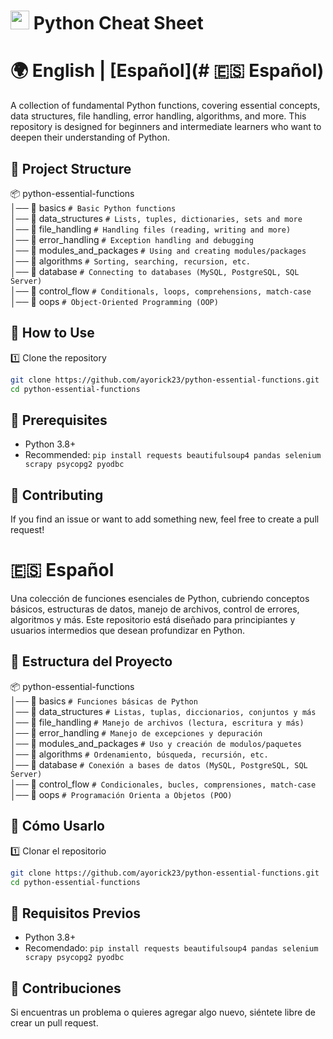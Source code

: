 # <img width="30" height="30" src="https://img.icons8.com/?size=100&id=13441&format=png&color=000000" alt="python"> Python Cheat Sheet

# 🌍 English | [Español](# 🇪🇸 Español)

A collection of fundamental Python functions, covering essential concepts, data structures, file handling, error handling, algorithms, and more. This repository is designed for beginners and intermediate learners who want to deepen their understanding of Python.

## 📂 Project Structure
📦 python-essential-functions<br>
│── 📁 basics               ```# Basic Python functions```<br>
│── 📁 data_structures      ```# Lists, tuples, dictionaries, sets and more```<br>
│── 📁 file_handling        ```# Handling files (reading, writing and more)```<br>
│── 📁 error_handling       ```# Exception handling and debugging```<br>
│── 📁 modules_and_packages ```# Using and creating modules/packages```<br>
│── 📁 algorithms           ```# Sorting, searching, recursion, etc.```<br>
│── 📁 database             ```# Connecting to databases (MySQL, PostgreSQL, SQL Server)```<br>
│── 📁 control_flow         ```# Conditionals, loops, comprehensions, match-case```<br>
│── 📁 oops                 ```# Object-Oriented Programming (OOP)```

## 🚀 How to Use

1️⃣ Clone the repository  
```sh
git clone https://github.com/ayorick23/python-essential-functions.git
cd python-essential-functions
```

## 📜 Prerequisites
- Python 3.8+
- Recommended: ```pip install requests beautifulsoup4 pandas selenium scrapy psycopg2 pyodbc```

## 🤝 Contributing
If you find an issue or want to add something new, feel free to create a pull request!

# 🇪🇸 Español
Una colección de funciones esenciales de Python, cubriendo conceptos básicos, estructuras de datos, manejo de archivos, control de errores, algoritmos y más. Este repositorio está diseñado para principiantes y usuarios intermedios que desean profundizar en Python.

## 📂 Estructura del Proyecto
📦 python-essential-functions<br>
│── 📁 basics               ```# Funciones básicas de Python```<br>
│── 📁 data_structures      ```# Listas, tuplas, diccionarios, conjuntos y más```<br>
│── 📁 file_handling        ```# Manejo de archivos (lectura, escritura y más)```<br>
│── 📁 error_handling       ```# Manejo de excepciones y depuración```<br>
│── 📁 modules_and_packages ```# Uso y creación de modulos/paquetes```<br>
│── 📁 algorithms           ```# Ordenamiento, búsqueda, recursión, etc.```<br>
│── 📁 database             ```# Conexión a bases de datos (MySQL, PostgreSQL, SQL Server)```<br>
│── 📁 control_flow         ```# Condicionales, bucles, comprensiones, match-case```<br>
│── 📁 oops                 ```# Programación Orienta a Objetos (POO)```

## 🚀 Cómo Usarlo

1️⃣ Clonar el repositorio  
```sh
git clone https://github.com/ayorick23/python-essential-functions.git
cd python-essential-functions
```

## 📜 Requisitos Previos
- Python 3.8+
- Recomendado: ```pip install requests beautifulsoup4 pandas selenium scrapy psycopg2 pyodbc```

## 🤝 Contribuciones
Si encuentras un problema o quieres agregar algo nuevo, siéntete libre de crear un pull request.

